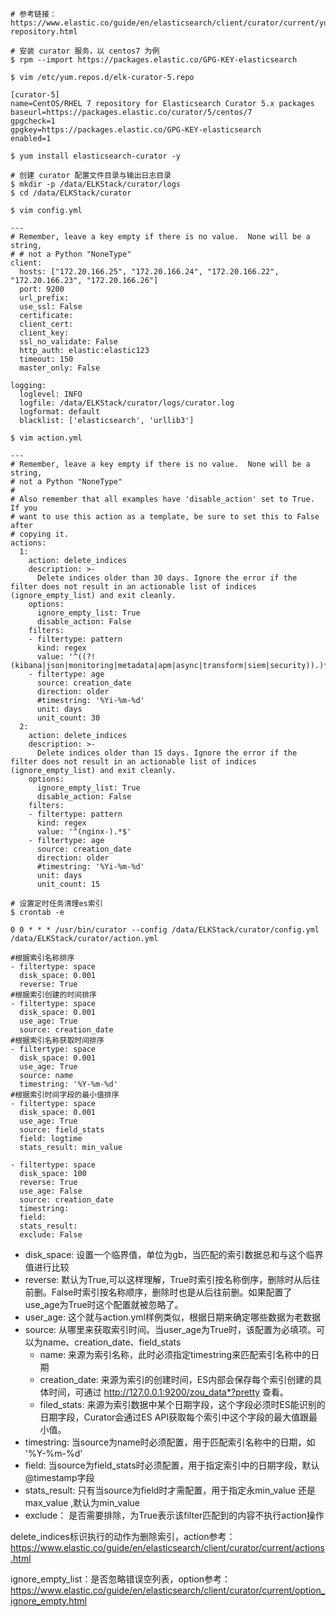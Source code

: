 ```
# 参考链接：https://www.elastic.co/guide/en/elasticsearch/client/curator/current/yum-repository.html

# 安装 curator 服务，以 centos7 为例
$ rpm --import https://packages.elastic.co/GPG-KEY-elasticsearch

$ vim /etc/yum.repos.d/elk-curator-5.repo

[curator-5]
name=CentOS/RHEL 7 repository for Elasticsearch Curator 5.x packages
baseurl=https://packages.elastic.co/curator/5/centos/7
gpgcheck=1
gpgkey=https://packages.elastic.co/GPG-KEY-elasticsearch
enabled=1

$ yum install elasticsearch-curator -y

# 创建 curator 配置文件目录与输出日志目录
$ mkdir -p /data/ELKStack/curator/logs
$ cd /data/ELKStack/curator

$ vim config.yml

---
# Remember, leave a key empty if there is no value.  None will be a string,
# # not a Python "NoneType"
client:
  hosts: ["172.20.166.25", "172.20.166.24", "172.20.166.22", "172.20.166.23", "172.20.166.26"]
  port: 9200
  url_prefix:
  use_ssl: False
  certificate:
  client_cert:
  client_key:
  ssl_no_validate: False
  http_auth: elastic:elastic123
  timeout: 150
  master_only: False

logging:
  loglevel: INFO
  logfile: /data/ELKStack/curator/logs/curator.log
  logformat: default
  blacklist: ['elasticsearch', 'urllib3']

$ vim action.yml

---
# Remember, leave a key empty if there is no value.  None will be a string,
# not a Python "NoneType"
#
# Also remember that all examples have 'disable_action' set to True.  If you
# want to use this action as a template, be sure to set this to False after
# copying it.
actions:
  1:
    action: delete_indices
    description: >-
      Delete indices older than 30 days. Ignore the error if the filter does not result in an actionable list of indices (ignore_empty_list) and exit cleanly.
    options:
      ignore_empty_list: True
      disable_action: False
    filters:
    - filtertype: pattern
      kind: regex
      value: '^((?!(kibana|json|monitoring|metadata|apm|async|transform|siem|security)).)*$'
    - filtertype: age
      source: creation_date
      direction: older
      #timestring: '%Yi-%m-%d'
      unit: days
      unit_count: 30
  2:
    action: delete_indices
    description: >-
      Delete indices older than 15 days. Ignore the error if the filter does not result in an actionable list of indices (ignore_empty_list) and exit cleanly.
    options:
      ignore_empty_list: True
      disable_action: False
    filters:
    - filtertype: pattern
      kind: regex
      value: '^(nginx-).*$'
    - filtertype: age
      source: creation_date
      direction: older
      #timestring: '%Yi-%m-%d'
      unit: days
      unit_count: 15

# 设置定时任务清理es索引
$ crontab -e

0 0 * * * /usr/bin/curator --config /data/ELKStack/curator/config.yml /data/ELKStack/curator/action.yml
```

```
#根据索引名称排序
- filtertype: space
  disk_space: 0.001
  reverse: True
#根据索引创建的时间排序
- filtertype: space
  disk_space: 0.001
  use_age: True
  source: creation_date
#根据索引名称获取时间排序
- filtertype: space
  disk_space: 0.001
  use_age: True
  source: name
  timestring: '%Y-%m-%d'
#根据索引时间字段的最小值排序
- filtertype: space
  disk_space: 0.001
  use_age: True
  source: field_stats
  field: logtime
  stats_result: min_value
```
```
- filtertype: space
  disk_space: 100
  reverse: True
  use_age: False
  source: creation_date
  timestring:
  field:
  stats_result:
  exclude: False
```
- disk_space: 设置一个临界值，单位为gb，当匹配的索引数据总和与这个临界值进行比较
- reverse: 默认为True,可以这样理解，True时索引按名称倒序，删除时从后往前删。False时索引按名称顺序，删除时也是从后往前删。如果配置了use_age为True时这个配置就被忽略了。
- user_age: 这个就与action.yml样例类似，根据日期来确定哪些数据为老数据
- source: 从哪里来获取索引时间。当user_age为True时，该配置为必填项。可以为name、creation_date、field_stats
  - name: 来源为索引名称，此时必须指定timestring来匹配索引名称中的日期
  - creation_date: 来源为索引的创建时间，ES内部会保存每个索引创建的具体时间，可通过 http://127.0.0.1:9200/zou_data*?pretty 查看。
  - filed_stats: 来源为索引数据中某个日期字段，这个字段必须时ES能识别的日期字段，Curator会通过ES API获取每个索引中这个字段的最大值跟最小值。
- timestring: 当source为name时必须配置，用于匹配索引名称中的日期，如 '%Y-%m-%d'
- field: 当source为field_stats时必须配置，用于指定索引中的日期字段，默认@timestamp字段
- stats_result: 只有当source为field时才需配置，用于指定永min_value 还是max_value ,默认为min_value 
- exclude： 是否需要排除，为True表示该filter匹配到的内容不执行action操作



delete_indices标识执行的动作为删除索引，action参考：  
https://www.elastic.co/guide/en/elasticsearch/client/curator/current/actions.html

ignore_empty_list：是否忽略错误空列表，option参考：  
https://www.elastic.co/guide/en/elasticsearch/client/curator/current/option_ignore_empty.html
